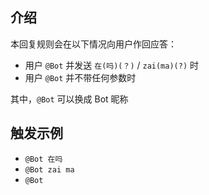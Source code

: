 <!-- markdownlint-disable MD041 -->

## 介绍

本回复规则会在以下情况向用户作回应答：

- 用户 `@Bot` 并发送 `在(吗)(？)` / `zai(ma)(?)` 时
- 用户 `@Bot` 并不带任何参数时

其中，`@Bot` 可以换成 Bot 昵称

## 触发示例

- `@Bot 在吗`
- `@Bot zai ma`
- `@Bot`
